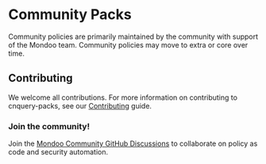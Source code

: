 # Community Packs

Community policies are primarily maintained by the community with support of the Mondoo team. Community policies may move to extra or core over time.

## Contributing

We welcome all contributions. For more information on contributing to cnquery-packs, see our [Contributing](https://github.com/mondoohq/.github/blob/master/CONTRIBUTING.md) guide. 

### Join the community!

Join the [Mondoo Community GitHub Discussions](https://github.com/orgs/mondoohq/discussions) to collaborate on policy as code and security automation.
